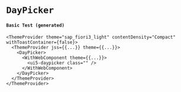 # `DayPicker`

#### `Basic Test (generated)`

```
<ThemeProvider theme="sap_fiori3_light" contentDensity="Compact" withToastContainer={false}>
  <ThemeProvider jss={{...}} theme={{...}}>
    <DayPicker>
      <WithWebComponent theme={{...}}>
        <ui5-daypicker class="" />
      </WithWebComponent>
    </DayPicker>
  </ThemeProvider>
</ThemeProvider>
```

